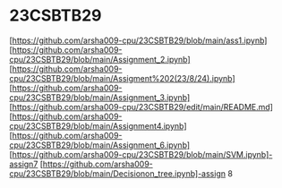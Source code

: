 # 23CSBTB29
[https://github.com/arsha009-cpu/23CSBTB29/blob/main/ass1.ipynb] 
[https://github.com/arsha009-cpu/23CSBTB29/blob/main/Assignment_2.ipynb]
[https://github.com/arsha009-cpu/23CSBTB29/blob/main/Assigment%202(23/8/24).ipynb]
[https://github.com/arsha009-cpu/23CSBTB29/blob/main/Assignment_3.ipynb]
[https://github.com/arsha009-cpu/23CSBTB29/edit/main/README.md]
[https://github.com/arsha009-cpu/23CSBTB29/blob/main/Assignment4.ipynb]
[https://github.com/arsha009-cpu/23CSBTB29/blob/main/Assignment_6.ipynb]
[https://github.com/arsha009-cpu/23CSBTB29/blob/main/SVM.ipynb]-assign7
[https://github.com/arsha009-cpu/23CSBTB29/blob/main/Decisionon_tree.ipynb]-assign 8

